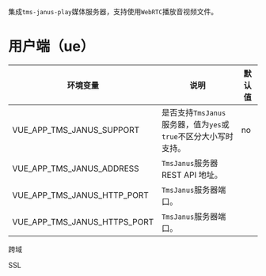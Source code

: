 集成`tms-janus-play`媒体服务器，支持使用`WebRTC`播放音视频文件。

# 用户端（ue）

| 环境变量                     | 说明                                                            | 默认值 |
| ---------------------------- | --------------------------------------------------------------- | ------ |
| VUE_APP_TMS_JANUS_SUPPORT    | 是否支持`TmsJanus`服务器，值为`yes`或`true`不区分大小写时支持。 | no     |
| VUE_APP_TMS_JANUS_ADDRESS    | `TmsJanus`服务器 REST API 地址。                                |        |
| VUE_APP_TMS_JANUS_HTTP_PORT  | `TmsJanus`服务器端口。                                          |        |
| VUE_APP_TMS_JANUS_HTTPS_PORT | `TmsJanus`服务器端口。                                          |        |

跨域

SSL
